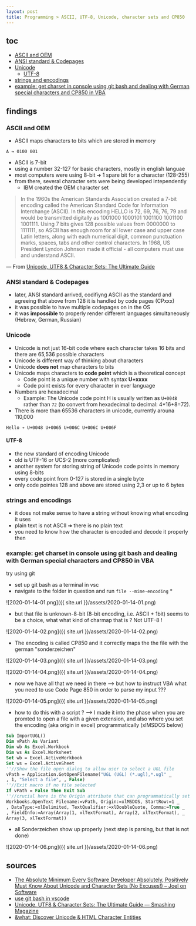 ```yaml
---
layout: post
title: Programming > ASCII, UTF-8, Unicode, character sets and CP850
---
```


## toc
<!-- TOC -->

- [ASCII and OEM](#ascii-and-oem)
- [ANSI standard & Codepages](#ansi-standard--codepages)
- [Unicode](#unicode)
    - [UTF-8](#utf-8)
- [strings and encodings](#strings-and-encodings)
- [example: get charset in console using git bash and dealing with German special characters and CP850 in VBA](#example-get-charset-in-console-using-git-bash-and-dealing-with-german-special-characters-and-cp850-in-vba)

<!-- /TOC -->

## findings
### ASCII and OEM
* ASCII maps characters to bits which are stored in memory

```
A ➔ 0100 001
```

* ASCII is 7-bit
* using a number 32-127 for basic characters, mostly in english languae
* most computers were using 8-bit ➔ 1 spare bit for a character (128-255)
* from there, several character sets were being developed intependently
    * IBM created the OEM character set

> In the 1960s the American Standards Association created a 7-bit encoding called the American Standard Code for Information Interchange (ASCII). In this encoding HELLO is 72, 69, 76, 76, 79 and would be transmitted digitally as 1001000 1000101 1001100 1001100 1001111. Using 7 bits gives 128 possible values from 0000000 to 1111111, so ASCII has enough room for all lower case and upper case Latin letters, along with each numerical digit, common punctuation marks, spaces, tabs and other control characters. In 1968, US President Lyndon Johnson made it official - all computers must use and understand ASCII.

— From [Unicode, UTF8 & Character Sets: The Ultimate Guide](https://www.smashingmagazine.com/2012/06/all-about-unicode-utf8-character-sets/)

### ANSI standard & Codepages
* later, ANSI standard arrived, codifiyng ASCII as the standard and agreeing that above from 128 it is handled by code pages (CPxxx)
* it was possible to have multiple codepages on in the OS
* it was **impossible** to properly render different languages simultaneously (Hebrew, German, Russian)

### Unicode
* Unicode is not just 16-bit code where each character takes 16 bits and there are 65,536 possible characters
* Unicode is different way of thinking about characters
* Unicode **does not** map characters to bits
* Unicode maps characters to **code point** which is a theoretical concept
    * Code point is a unique number with syntax **U+xxxx** 
    * Code point exists for every character in ever language
* Numbers are hexadecimal
    * Example: The Unicode code point H is usually written as `U+0048` rather than `72` (to convert from hexadecimal to decimal: 4*16+8=72).
* There is more than 65536 characters in unicode, currently arouna 110,000

```
Hello ➔ U+0048 U+0065 U+006C U+006C U+006F
```

#### UTF-8
* the new standard of encoding Unicode
* old is UTF-16 or UCS-2 (more complicated)
* another system for storing string of Unicode code points in memory using 8-bits
* every code point from 0-127 is stored in a single byte
* only code pointes 128 and above are stored using 2,3 or up to 6 bytes

### strings and encodings
* it does not make sense to have a string without knowing what encoding it uses
* plain text is not ASCII ➔ there is no plain text
* you need to know how the character is encoded and decode it properly then

### example: get charset in console using git bash and dealing with German special characters and CP850 in VBA
try using git
* set up git bash as a terminal in vsc
* navigate to the folder in question and run `file --mime-encoding` *
 
 ![2020-01-14-01.png]({{ site.url }}/assets/2020-01-14-01.png)
 
* but that file is unknown-8-bit (8-bit encoding, i.e. ASCII + 1bit) seems to be a choice, what what kind of charmap that is ? Not UTF-8 !
 
 ![2020-01-14-02.png]({{ site.url }}/assets/2020-01-14-02.png)
 
* The encoding is called CP850 and it correctly maps the the file with the german "sonderzeichen" 
 
 ![2020-01-14-03.png]({{ site.url }}/assets/2020-01-14-03.png)

 ![2020-01-14-04.png]({{ site.url }}/assets/2020-01-14-04.png)
 
* now we have all that we need in there --> but how to instruct VBA what you need to use Code Page 850 in order to parse my input ???
 
 ![2020-01-14-05.png]({{ site.url }}/assets/2020-01-14-05.png)
 
* how to do this with a script ? --> I made it into the phase when you are promted to open a file with a given extension, and also where you set the encoding (aka origin in excel) programmatically (xlMSDOS below)


```vb
Sub ImportUGL()
Dim vPath As Variant
Dim wb As Excel.Workbook
Dim ws As Excel.Worksheet
Set wb = Excel.ActiveWorkbook
Set ws = Excel.ActiveSheet
''//Show the file open dialog to allow user to select a UGL file
vPath = Application.GetOpenFilename("UGL (UGL) (*.ugl),*.ugl" _
, 1, "Select a file", , False)
''//Exit macro if no file selected
If vPath = False Then Exit Sub
''//crucial here is the Origin attribute that can programmatically set the character map
Workbooks.OpenText Filename:=vPath, Origin:=xlMSDOS, StartRow:=1 _
, DataType:=xlDelimited, TextQualifier:=xlDoubleQuote, Comma:=True _
, FieldInfo:=Array(Array(1, xlTextFormat), Array(2, xlTextFormat), _
Array(3, xlTextFormat))
```
* all Sonderzeichen show up properly (next step is parsing, but that is not done)
 
 ![2020-01-14-06.png]({{ site.url }}/assets/2020-01-14-06.png)
 
## sources
* [The Absolute Minimum Every Software Developer Absolutely, Positively Must Know About Unicode and Character Sets (No Excuses!) – Joel on Software](https://www.joelonsoftware.com/2003/10/08/the-absolute-minimum-every-software-developer-absolutely-positively-must-know-about-unicode-and-character-sets-no-excuses/)
* [use git bash in vscode](https://stackoverflow.com/a/50527994/11082684)  
* [Unicode, UTF8 & Character Sets: The Ultimate Guide — Smashing Magazine](https://www.smashingmagazine.com/2012/06/all-about-unicode-utf8-character-sets/)
* [&what: Discover Unicode & HTML Character Entities](http://www.amp-what.com/)